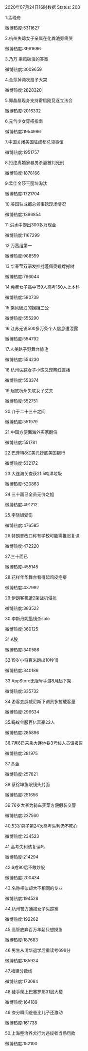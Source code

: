 2020年07月24日16时数据
Status: 200

1.孟晚舟

微博热度:5311627

2.杭州失踪女子亲属在化粪池旁痛哭

微博热度:3961686

3.乃万 乘风破浪的答案

微博热度:3009659

4.金莎掉两次扇子大哭

微博热度:2828320

5.郭晶晶现身支持霍启刚竞逐立法会

微博热度:2016332

6.元气少女穿搭指南

微博热度:1954986

7.中国关闭美国驻成都总领事馆

微博热度:1951757

8.拒绝离婚家暴男杀妻被判死刑

微博热度:1878166

9.孟佳金莎王丽坤淘汰

微博热度:1721704

10.美国驻成都总领事馆现场情况

微博热度:1396854

11.洪水中捞出300多万现金

微博热度:1167299

12.万茜组第一

微博热度:988559

13.华春莹双语发推批蓬佩奥蚍蜉撼树

微博热度:766044

14.免费女子高中159人高考150人上本科

微博热度:580739

15.乘风破浪的姐姐三公

微博热度:555290

16.江苏无锡500多万条个人信息遭泄露

微博热度:554792

17.人美路子野舞台惊艳

微博热度:554230

18.杭州失踪女子小区又现网红直播

微博热度:553374

19.起底杭州失联女子丈夫

微博热度:552751

20.介于二十三十之间

微博热度:551979

21.中国方便面海外买家翻倍

微博热度:551781

22.巴菲特8亿美元抄底美国银行

微博热度:532172

23.大连海关查获21.5吨洋垃圾

微博热度:520863

24.三十而已全员无价之姐

微博热度:491212

25.李晓旭受伤

微博热度:476585

26.特朗普改口称有学校可能需推迟复课

微博热度:472220

27.三十而已

微博热度:455145

28.花样年华舞台看得起鸡皮疙瘩

微博热度:437992

29.伊朗客机遭2架战机侵扰

微博热度:383522

30.李斯丹妮墨镜杀solo

微博热度:360125

31.A股

微博热度:340586

32.19岁小将百米跑出10秒18

微博热度:340186

33.AppStore无版号手游8月起下架

微博热度:335732

34.游客变胖威尼斯下调贡多拉载客量

微博热度:296634

35.蚂蚁金服百亿富豪22人

微博热度:285896

36.7月6日来乘大连地铁3号线人员请报告

微博热度:281975

37.基金

微博热度:257821

38.蔡徐坤鱼眼镜头封面

微博热度:251656

39.76岁大爷为骑车买菜方便假装交警

微博热度:237560

40.53岁男子第24次高考失利仍不死心

微博热度:234523

41.高考失利该复读吗

微博热度:214294

42.6成90后不敢炒股

微博热度:200434

43.名称相似却大不相同的专业

微博热度:194528

44.杭州警方通报女子失踪案

微博热度:192262

45.高管放弃百万年薪只想摸鱼

微博热度:187683

46.男生从清华退学后重读考699分

微博热度:185924

47.福建分数线

微博热度:173084

48.徒手爬上巴塞罗那31层大楼

微博热度:164189

49.查分瞬间爸爸比儿子还激动

微博热度:161738

50.上海整治养犬行为违规者当场罚款

微博热度:152100

